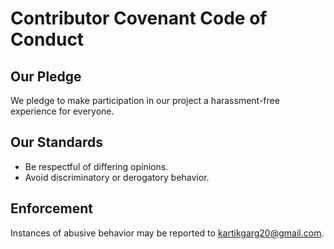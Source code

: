 # Contributor Covenant Code of Conduct

## Our Pledge
We pledge to make participation in our project a harassment-free experience for everyone.

## Our Standards
- Be respectful of differing opinions.
- Avoid discriminatory or derogatory behavior.

## Enforcement
Instances of abusive behavior may be reported to [kartikgarg20@gmail.com](mailto:kartikgarg20@gmail.com]).
